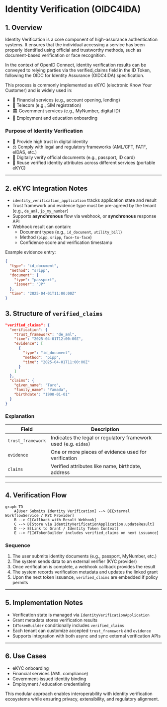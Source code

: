 # Identity Verification (OIDC4IDA)

## 1. Overview

Identity Verification is a core component of high-assurance authentication systems. It ensures that the individual accessing a service has been properly identified using official and trustworthy methods, such as document-based verification or face recognition.

In the context of OpenID Connect, identity verification results can be conveyed to relying parties via the verified_claims field in the ID Token, following the OIDC for Identity Assurance (OIDC4IDA) specification.

This process is commonly implemented as eKYC (electronic Know Your Customer) and is widely used in:

* 🏦 Financial services (e.g., account opening, lending)
* 📱 Telecom (e.g., SIM registration)
* 🏛 Government services (e.g., MyNumber, digital ID)
* 💼 Employment and education onboarding

### Purpose of Identity Verification

* 🔐 Provide high trust in digital identity
* ⚖️ Comply with legal and regulatory frameworks (AML/CFT, FATF, eIDAS, etc.)
* 📄 Digitally verify official documents (e.g., passport, ID card)
* 🔄 Reuse verified identity attributes across different services (portable eKYC)

---

## 2. eKYC Integration Notes

- `identity_verification_application` tracks application state and result
- Trust framework and evidence type must be pre-agreed by the tenant (e.g., `de_aml`, `jp_my_number`)
- Supports **asynchronous** flow via webhook, or **synchronous** response API
- Webhook result can contain:
    - Document types (e.g., `id_document`, `utility_bill`)
    - Method (`pipp`, `sripp`, `face-to-face`)
    - Confidence score and verification timestamp

Example evidence entry:
```json
{
  "type": "id_document",
  "method": "sripp",
  "document": {
    "type": "passport",
    "issuer": "JP"
  },
  "time": "2025-04-01T11:00:00Z"
}
```

## 3. Structure of `verified_claims`

```json
"verified_claims": {
  "verification": {
    "trust_framework": "de_aml",
    "time": "2025-04-01T12:00:00Z",
    "evidence": [
      {
        "type": "id_document",
        "method": "pipp",
        "time": "2025-04-01T11:00:00Z"
      }
    ]
  },
  "claims": {
    "given_name": "Taro",
    "family_name": "Yamada",
    "birthdate": "1990-01-01"
  }
}
```

### Explanation

| Field             | Description                                                     |
| ----------------- | --------------------------------------------------------------- |
| `trust_framework` | Indicates the legal or regulatory framework used (e.g. `eidas`) |
| `evidence`        | One or more pieces of evidence used for verification            |
| `claims`          | Verified attributes like name, birthdate, address               |

---

## 4. Verification Flow

```mermaid
graph TD
    A[User Submits Identity Verification] --> B[External WorkflowService / KYC Provider]
    B --> C[Callback with Result Webhook]
    C --> D[Store via IdentityVerificationApplication.updateResult]
    D --> E[Link to Grant / Identity Token Context]
    E --> F[IdTokenBuilder includes verified_claims on next issuance]
```

### Sequence

1. The user submits identity documents (e.g., passport, MyNumber, etc.)
2. The system sends data to an external verifier (KYC provider)
3. Once verification is complete, a webhook callback provides the result
4. The system records verification metadata and updates the linked grant
5. Upon the next token issuance, `verified_claims` are embedded if policy permits

---

## 5. Implementation Notes

* Verification state is managed via `IdentityVerificationApplication`
* Grant metadata stores verification results
* `IdTokenBuilder` conditionally includes `verified_claims`
* Each tenant can customize accepted `trust_framework` and `evidence`
* Supports integration with both async and sync external verification APIs

---

## 6. Use Cases

* eKYC onboarding
* Financial services (AML compliance)
* Government-issued identity binding
* Employment / education credentialing

This modular approach enables interoperability with identity verification ecosystems while ensuring privacy, extensibility, and regulatory alignment.
